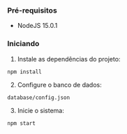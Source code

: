 ### Pré-requisitos ###
- NodeJS 15.0.1

### Iniciando ###
1. Instale as dependências do projeto:

```
npm install
```
2. Configure o banco de dados:

`database/config.json`

3. Inicie o sistema:

```
npm start
```
